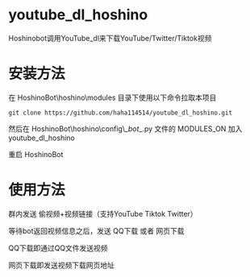 # youtube_dl_hoshino
Hoshinobot调用YouTube_dl来下载YouTube/Twitter/Tiktok视频

# 安装方法

在 HoshinoBot\hoshino\modules 目录下使用以下命令拉取本项目
```
git clone https://github.com/haha114514/youtube_dl_hoshino.git
```

然后在 HoshinoBot\\hoshino\\config\\\__bot__.py 文件的 MODULES_ON 加入 youtube_dl_hoshino


重启 HoshinoBot

# 使用方法

群内发送 偷视频+视频链接（支持YouTube Tiktok Twitter）

等待bot返回视频信息之后，发送 QQ下载 或者 网页下载

QQ下载即通过QQ文件发送视频

网页下载即发送视频下载网页地址
